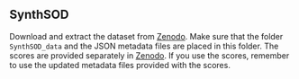 ## SynthSOD

Download and extract the dataset from [Zenodo](https://doi.org/10.5281/zenodo.13759492). Make sure that the 
folder `SynthSOD_data` and the JSON metadata files are placed in this folder. The scores are provided separately
in [Zenodo](https://zenodo.org/records/14971533). If you use the scores, remember to use the updated metadata files provided with the scores.

